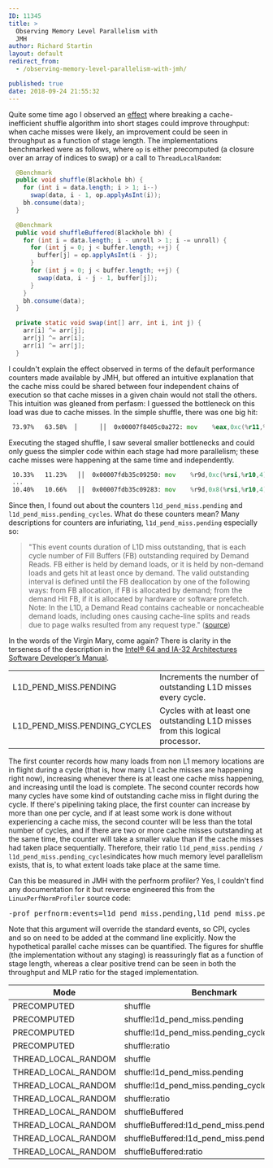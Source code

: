 ```yaml
---
ID: 11345
title: >
  Observing Memory Level Parallelism with
  JMH
author: Richard Startin
layout: default
redirect_from:
  - /observing-memory-level-parallelism-with-jmh/

published: true
date: 2018-09-24 21:55:32
---
```

Quite some time ago I observed an <a href="https://richardstartin.github.io/posts/stages" rel="noopener" target="_blank">effect</a> where breaking a cache-inefficient shuffle algorithm into short stages could improve throughput: when cache misses were likely, an improvement could be seen in throughput as a function of stage length. The implementations benchmarked were as follows, where `op` is either precomputed (a closure over an array of indices to swap) or a call to `ThreadLocalRandom`:

```java
  @Benchmark
  public void shuffle(Blackhole bh) {
    for (int i = data.length; i > 1; i--)
      swap(data, i - 1, op.applyAsInt(i));
    bh.consume(data);
  }

  @Benchmark
  public void shuffleBuffered(Blackhole bh) {
    for (int i = data.length; i - unroll > 1; i -= unroll) {
      for (int j = 0; j < buffer.length; ++j) {
        buffer[j] = op.applyAsInt(i - j);
      }
      for (int j = 0; j < buffer.length; ++j) {
        swap(data, i - j - 1, buffer[j]);
      }
    }
    bh.consume(data);
  }

  private static void swap(int[] arr, int i, int j) {
    arr[i] ^= arr[j];
    arr[j] ^= arr[i];
    arr[i] ^= arr[j];
  }
```

I couldn't explain the effect observed in terms of the default performance counters made available by JMH, but offered an intuitive explanation that the cache miss could be shared between four independent chains of execution so that cache misses in a given chain would not stall the others. This intuition was gleaned from perfasm: I guessed the bottleneck on this load was due to cache misses. In the simple shuffle, there was one big hit:

```asm
 73.97%   63.58%  │      ││  0x00007f8405c0a272: mov    %eax,0xc(%r11,%rcx,4) 
```

Executing the staged shuffle, I saw several smaller bottlenecks and could only guess the simpler code within each stage had more parallelism; these cache misses were happening at the same time and independently.

```asm
 10.33%   11.23%   ││  0x00007fdb35c09250: mov    %r9d,0xc(%rsi,%r10,4)  
 ...  
 10.40%   10.66%   ││  0x00007fdb35c09283: mov    %r9d,0x8(%rsi,%r10,4) 
```

Since then, I found out about the counters `l1d_pend_miss.pending` and `l1d_pend_miss.pending_cycles`. What do these counters mean? Many descriptions for counters are infuriating, `l1d_pend_miss.pending` especially so:

<blockquote>"This event counts duration of L1D miss outstanding, that is each
cycle number of Fill Buffers (FB) outstanding required by
Demand Reads. FB either is held by demand loads, or it is held by
non-demand loads and gets hit at least once by demand. The
valid outstanding interval is defined until the FB deallocation by
one of the following ways: from FB allocation, if FB is allocated
by demand; from the demand Hit FB, if it is allocated by
hardware or software prefetch.
Note: In the L1D, a Demand Read contains cacheable or
noncacheable demand loads, including ones causing cache-line
splits and reads due to page walks resulted from any request
type." (<a href="https://download.01.org/perfmon/index/broadwell.html" rel="noopener" target="_blank">source</a>)</blockquote>

In the words of the Virgin Mary, come again? There is clarity in the terseness of the description in the <a href="https://www.intel.com/content/dam/www/public/us/en/documents/manuals/64-ia-32-architectures-software-developer-vol-3b-part-2-manual.pdf" rel="noopener" target="_blank">Intel® 64 and IA-32 Architectures Software Developer’s Manual</a>.

<div class="table-holder">
<table class="table table-bordered table-hover table-condensed">
<tbody><tr>
<td>L1D_PEND_MISS.PENDING</td>
<td>Increments the number of outstanding L1D misses every cycle.</td>
</tr>
<tr>
<td>L1D_PEND_MISS.PENDING_CYCLES</td>
<td>Cycles with at least one outstanding L1D misses from this logical processor.</td>
</tr>
</tbody></table>
</div>

The first counter records how many loads from non L1 memory locations are in flight during a cycle (that is, how many L1 cache misses are happening right now), increasing whenever there is at least one cache miss happening, and increasing until the load is complete. The second counter records how many cycles have some kind of outstanding cache miss in flight during the cycle. If there's pipelining taking place, the first counter can increase by more than one per cycle, and if at least some work is done without experiencing a cache miss, the second counter will be less than the total number of cycles, and if there are two or more cache misses outstanding at the same time, the counter will take a smaller value than if the cache misses had taken place sequentially. Therefore, their ratio  `l1d_pend_miss.pending / l1d_pend_miss.pending_cycles`indicates how much memory level parallelism exists, that is, to what extent loads take place at the same time.

Can this be measured in JMH with the perfnorm profiler? Yes, I couldn't find any documentation for it but reverse engineered this from the `LinuxPerfNormProfiler` source code:

<pre>
-prof perfnorm:events=l1d_pend_miss.pending,l1d_pend_miss.pending_cycles
</pre>

Note that this argument will override the standard events, so CPI, cycles and so on need to be added at the command line explicitly. Now the hypothetical parallel cache misses can be quantified. The figures for shuffle (the implementation without any staging) is reassuringly flat as a function of stage length, whereas a clear positive trend can be seen in both the throughput and MLP ratio for the staged implementation.

<div class="table-holder">
<table class="table table-bordered table-hover table-condensed">
<thead><tr><th title="Field #1">Mode</th>
<th title="Field #2">Benchmark</th>
<th title="Field #3">8</th>
<th title="Field #4">16</th>
<th title="Field #5">32</th>
<th title="Field #6">64</th>
</tr></thead>
<tbody><tr>
<td>PRECOMPUTED</td>
<td>shuffle</td>
<td align="right">0.347</td>
<td align="right">0.352</td>
<td align="right">0.345</td>
<td align="right">0.37</td>
</tr>
<tr>
<td>PRECOMPUTED</td>
<td>shuffle:l1d_pend_miss.pending</td>
<td align="right">17390603073</td>
<td align="right">17718936860</td>
<td align="right">15979073823</td>
<td align="right">20057689191</td>
</tr>
<tr>
<td>PRECOMPUTED</td>
<td>shuffle:l1d_pend_miss.pending_cycles</td>
<td align="right">3657159215</td>
<td align="right">3706319384</td>
<td align="right">3489256633</td>
<td align="right">3930306563</td>
</tr>
<tr>
<td>PRECOMPUTED</td>
<td>shuffle:ratio</td>
<td align="right">4.76</td>
<td align="right">4.78</td>
<td align="right">4.58</td>
<td align="right">5.10</td>
</tr>
<tr>
<td>THREAD_LOCAL_RANDOM</td>
<td>shuffle</td>
<td align="right">0.217</td>
<td align="right">0.233</td>
<td align="right">0.231</td>
<td align="right">0.214</td>
</tr>
<tr>
<td>THREAD_LOCAL_RANDOM</td>
<td>shuffle:l1d_pend_miss.pending</td>
<td align="right">18246771955</td>
<td align="right">17801360193</td>
<td align="right">17736302365</td>
<td align="right">19638836068</td>
</tr>
<tr>
<td>THREAD_LOCAL_RANDOM</td>
<td>shuffle:l1d_pend_miss.pending_cycles</td>
<td align="right">7280468758</td>
<td align="right">7093396781</td>
<td align="right">7086435578</td>
<td align="right">7843415714</td>
</tr>
<tr>
<td>THREAD_LOCAL_RANDOM</td>
<td>shuffle:ratio</td>
<td align="right">2.51</td>
<td align="right">2.51</td>
<td align="right">2.50</td>
<td align="right">2.50</td>
</tr>
<tr>
<td>THREAD_LOCAL_RANDOM</td>
<td>shuffleBuffered</td>
<td align="right">0.248</td>
<td align="right">0.307</td>
<td align="right">0.326</td>
<td align="right">0.345</td>
</tr>
<tr>
<td>THREAD_LOCAL_RANDOM</td>
<td>shuffleBuffered:l1d_pend_miss.pending</td>
<td align="right">21899069718</td>
<td align="right">23064517091</td>
<td align="right">23320550954</td>
<td align="right">22387833224</td>
</tr>
<tr>
<td>THREAD_LOCAL_RANDOM</td>
<td>shuffleBuffered:l1d_pend_miss.pending_cycles</td>
<td align="right">6203611528</td>
<td align="right">5021906699</td>
<td align="right">4539979273</td>
<td align="right">4132226201</td>
</tr>
<tr>
<td>THREAD_LOCAL_RANDOM</td>
<td>shuffleBuffered:ratio</td>
<td align="right">3.53</td>
<td align="right">4.59</td>
<td align="right">5.14</td>
<td align="right">5.42</td>
</tr>
</tbody></table>
</div>
